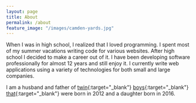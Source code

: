 ```yaml
---
layout: page
title: About
permalink: /about
feature_image: "/images/camden-yards.jpg"
---
```


When I was in high school, I realized that I loved programming. I spent most of my summer vacations writing code for various websites. After high school I decided to make a career out of it. I have been developing software professionally for almost 12 years and still enjoy it. I currently write web applications using a variety of technologies for both small and large companies.

I am a husband and father of [twin](http://www.baltimoresun.com/news/maryland/bs-md-momo-twins-20120324,0,7096332.story){:target="_blank"} [boys](http://www.baltimoresun.com/health/bs-md-momo-twins-first-trip-20120419,0,1093541.story){:target="_blank"} [that](http://perryhall.patch.com/articles/rare-momo-babies-born-to-perry-hall-parents){:target="_blank"} were born in 2012 and a daughter born in 2016.
